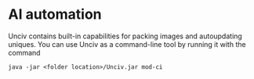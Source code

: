 # AI automation

Unciv contains built-in capabilities for packing images and autoupdating uniques.
You can use Unciv as a command-line tool by running it with the command

`java -jar <folder location>/Unciv.jar mod-ci`

